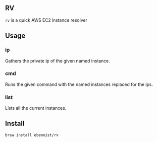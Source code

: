 RV
---

`rv` is a quick AWS EC2 instance resolver

## Usage
### ip
Gathers the private ip of the given named instance.

### cmd
Runs the given command with the named instances replaced for the ips.

### list
Lists all the current instances.

## Install
`brew install ebenoist/rv`
